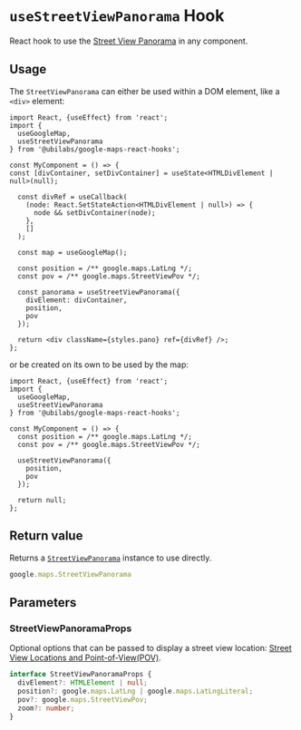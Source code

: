 # `useStreetViewPanorama` Hook

React hook to use the [Street View Panorama](https://developers.google.com/maps/documentation/javascript/streetview) in any component.

## Usage
The `StreetViewPanorama` can either be used within a DOM element, like a `<div>` element:

```tsx
import React, {useEffect} from 'react';
import {
  useGoogleMap,
  useStreetViewPanorama
} from '@ubilabs/google-maps-react-hooks';

const MyComponent = () => {
const [divContainer, setDivContainer] = useState<HTMLDivElement | null>(null);

  const divRef = useCallback(
    (node: React.SetStateAction<HTMLDivElement | null>) => {
      node && setDivContainer(node);
    },
    []
  );

  const map = useGoogleMap();

  const position = /** google.maps.LatLng */;
  const pov = /** google.maps.StreetViewPov */;

  const panorama = useStreetViewPanorama({
    divElement: divContainer,
    position,
    pov
  });

  return <div className={styles.pano} ref={divRef} />;
};
```

or be created on its own to be used by the map:

```tsx
import React, {useEffect} from 'react';
import {
  useGoogleMap,
  useStreetViewPanorama
} from '@ubilabs/google-maps-react-hooks';

const MyComponent = () => {
  const position = /** google.maps.LatLng */;
  const pov = /** google.maps.StreetViewPov */;

  useStreetViewPanorama({
    position,
    pov
  });

  return null;
};
```

## Return value

Returns a [`StreetViewPanorama`](google.maps.StreetViewPanorama) instance to use directly.

```TypeScript
google.maps.StreetViewPanorama
```

## Parameters

### StreetViewPanoramaProps

Optional options that can be passed to display a street view location: [Street View Locations and Point-of-View(POV)](https://developers.google.com/maps/documentation/javascript/streetview#StreetViewLocation).

```TypeScript
interface StreetViewPanoramaProps {
  divElement?: HTMLElement | null;
  position?: google.maps.LatLng | google.maps.LatLngLiteral;
  pov?: google.maps.StreetViewPov;
  zoom?: number;
}
```
